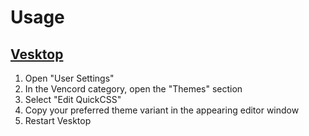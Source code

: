 # Usage

## [Vesktop](https://github.com/Vencord/Vesktop)

1. Open "User Settings"
2. In the Vencord category, open the "Themes" section
3. Select "Edit QuickCSS"
4. Copy your preferred theme variant in the appearing editor window
5. Restart Vesktop
